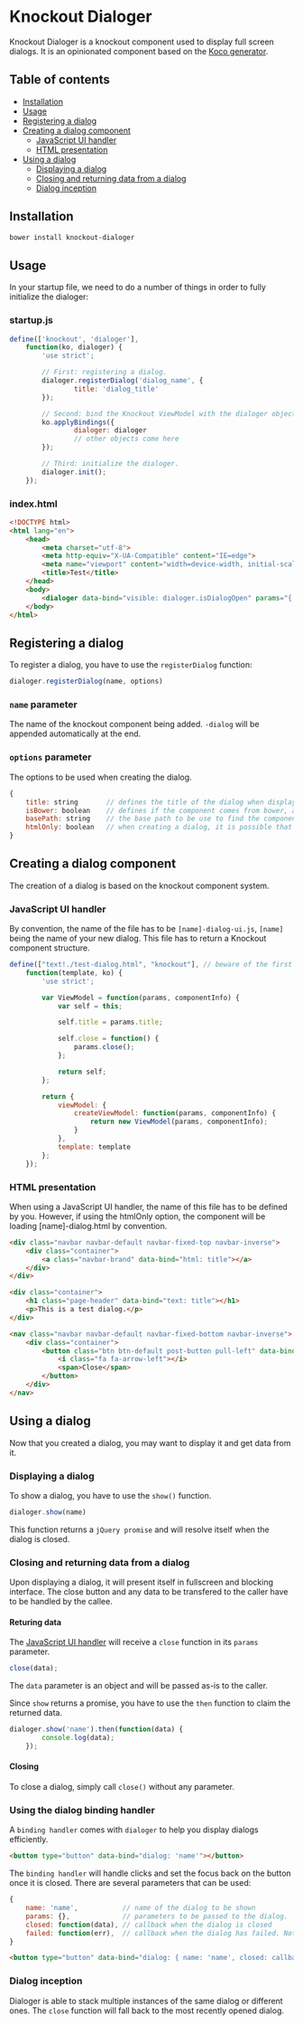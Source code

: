 # Knockout Dialoger

Knockout Dialoger is a knockout component used to display full screen dialogs. It is an opinionated component based on the [Koco generator](https://github.com/Allov/generator-koco).

## Table of contents

- [Installation](#installation)
- [Usage](#usage)
- [Registering a dialog](#registering-a-dialog)
- [Creating a dialog component](#creating-a-dialog-component)
    - [JavaScript UI handler](#javascript-ui-handler)
    - [HTML presentation](#html-presentation)
- [Using a dialog](#using-a-dialog)
    - [Displaying a dialog](#displaying-a-dialog)
    - [Closing and returning data from a dialog](#closing-and-returning-data-from-a-dialog)
    - [Dialog inception](#dialog-inception)

## Installation

```bash
bower install knockout-dialoger
```

## Usage

In your startup file, we need to do a number of things in order to fully initialize the dialoger:

### startup.js

```javascript
define(['knockout', 'dialoger'],
    function(ko, dialoger) {
        'use strict';

        // First: registering a dialog.
        dialoger.registerDialog('dialog_name', {
                title: 'dialog_title'
        });

        // Second: bind the Knockout ViewModel with the dialoger object.
        ko.applyBindings({
                dialoger: dialoger
                // other objects come here
        });

        // Third: initialize the dialoger.
        dialoger.init();
    });
```

### index.html

```html
<!DOCTYPE html>
<html lang="en">
    <head>
        <meta charset="utf-8">
        <meta http-equiv="X-UA-Compatible" content="IE=edge">
        <meta name="viewport" content="width=device-width, initial-scale=1">
        <title>Test</title>
    </head>
    <body>
        <dialoger data-bind="visible: dialoger.isDialogOpen" params="{ title: dialoger.currentDialogTitle }"></dialoger>
    </body>
</html>
```

## Registering a dialog

To register a dialog, you have to use the `registerDialog` function:

```javascript
dialoger.registerDialog(name, options)
```

### `name` parameter

The name of the knockout component being added. `-dialog` will be appended automatically at the end.

### `options` parameter

The options to be used when creating the dialog.

```javascript
{
    title: string       // defines the title of the dialog when displaying.
    isBower: boolean    // defines if the component comes from bower, a default bower path will be used.
    basePath: string    // the base path to be use to find the component. It has to be the root of the default files (see below).
    htmlOnly: boolean   // when creating a dialog, it is possible that there would be no JavaScript linked to this dialog, it will assume so and load the html file using the naming convention (see below).
}
```

## Creating a dialog component

The creation of a dialog is based on the knockout component system.

### JavaScript UI handler

By convention, the name of the file has to be `[name]-dialog-ui.js`, `[name]` being the name of your new dialog. This file has to return a Knockout component structure.

```javascript
define(["text!./test-dialog.html", "knockout"], // beware of the first parameter where you have to define the html file to be used.
    function(template, ko) {
        'use strict';

        var ViewModel = function(params, componentInfo) {
            var self = this;

            self.title = params.title;

            self.close = function() {
                params.close();
            };

            return self;
        };

        return {
            viewModel: {
                createViewModel: function(params, componentInfo) {
                    return new ViewModel(params, componentInfo);
                }
            },
            template: template
        };
    });
```

### HTML presentation

When using a JavaScript UI handler, the name of this file has to be defined by you. However, if using the htmlOnly option, the component will be loading [name]-dialog.html by convention.

```html
<div class="navbar navbar-default navbar-fixed-top navbar-inverse">
    <div class="container">
        <a class="navbar-brand" data-bind="html: title"></a>
    </div>
</div>

<div class="container">
    <h1 class="page-header" data-bind="text: title"></h1>
    <p>This is a test dialog.</p>
</div>

<nav class="navbar navbar-default navbar-fixed-bottom navbar-inverse">
    <div class="container">
        <button class="btn btn-default post-button pull-left" data-bind="click: close, clickBubble: false">
            <i class="fa fa-arrow-left"></i>
            <span>Close</span>
        </button>
    </div>
</nav>
```

## Using a dialog

Now that you created a dialog, you may want to display it and get data from it.

### Displaying a dialog

To show a dialog, you have to use the `show()` function.

```javascript
dialoger.show(name)
```

This function returns a `jQuery promise` and will resolve itself when the dialog is closed.

### Closing and returning data from a dialog

Upon displaying a dialog, it will present itself in fullscreen and blocking interface. The close button and any data to be transfered to the caller have to be handled by the callee.

#### Returing data

The [JavaScript UI handler](#javascript-ui-handler) will receive a `close` function in its `params` parameter.

```javascript
close(data);
```

The `data` parameter is an object and will be passed as-is to the caller.

Since `show` returns a promise, you have to use the `then` function to claim the returned data.

```javascript
dialoger.show('name').then(function(data) {
        console.log(data);
    });
```

#### Closing

To close a dialog, simply call `close()` without any parameter.

### Using the dialog binding handler

A `binding handler` comes with `dialoger` to help you display dialogs efficiently.

```html
<button type="button" data-bind="dialog: 'name'"></button>
```

The `binding handler` will handle clicks and set the focus back on the button once it is closed. There are several parameters that can be used:

```javascript
{
    name: 'name',           // name of the dialog to be shown
    params: {},             // parameters to be passed to the dialog.
    closed: function(data), // callback when the dialog is closed
    failed: function(err),  // callback when the dialog has failed. Note that this is called when there is an actual error, not when the user click cancel.
}
```

```html
<button type="button" data-bind="dialog: { name: 'name', closed: callbackClosed }"></button>
```

### Dialog inception

Dialoger is able to stack multiple instances of the same dialog or different ones. The `close` function will fall back to the most recently opened dialog.